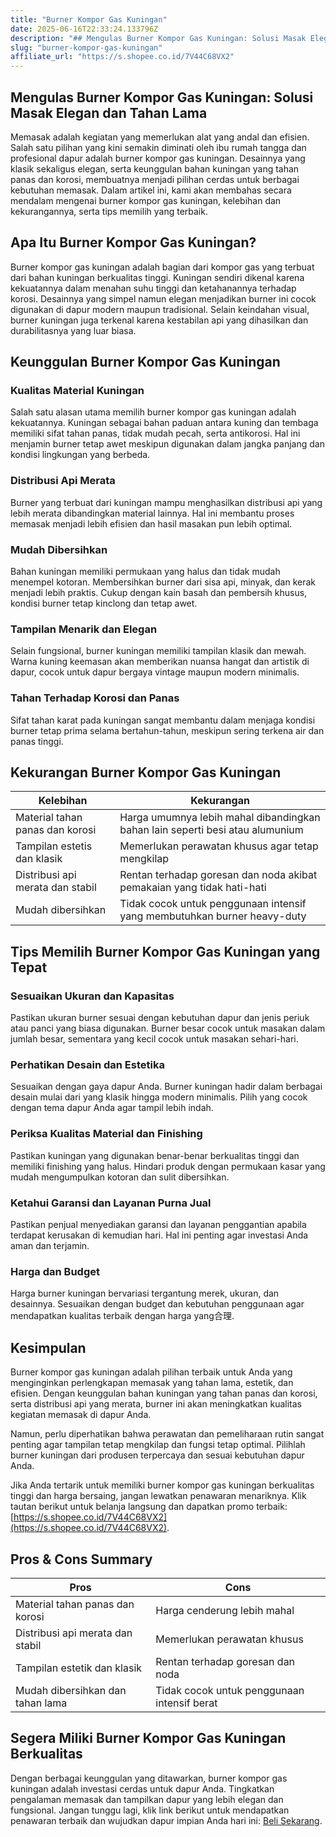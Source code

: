 ```yaml
---
title: "Burner Kompor Gas Kuningan"
date: 2025-06-16T22:33:24.133796Z
description: "## Mengulas Burner Kompor Gas Kuningan: Solusi Masak Elegan dan Tahan Lama..."
slug: "burner-kompor-gas-kuningan"
affiliate_url: "https://s.shopee.co.id/7V44C68VX2"
---
```

## Mengulas Burner Kompor Gas Kuningan: Solusi Masak Elegan dan Tahan Lama

Memasak adalah kegiatan yang memerlukan alat yang andal dan efisien. Salah satu pilihan yang kini semakin diminati oleh ibu rumah tangga dan profesional dapur adalah burner kompor gas kuningan. Desainnya yang klasik sekaligus elegan, serta keunggulan bahan kuningan yang tahan panas dan korosi, membuatnya menjadi pilihan cerdas untuk berbagai kebutuhan memasak. Dalam artikel ini, kami akan membahas secara mendalam mengenai burner kompor gas kuningan, kelebihan dan kekurangannya, serta tips memilih yang terbaik.

## Apa Itu Burner Kompor Gas Kuningan?

Burner kompor gas kuningan adalah bagian dari kompor gas yang terbuat dari bahan kuningan berkualitas tinggi. Kuningan sendiri dikenal karena kekuatannya dalam menahan suhu tinggi dan ketahanannya terhadap korosi. Desainnya yang simpel namun elegan menjadikan burner ini cocok digunakan di dapur modern maupun tradisional. Selain keindahan visual, burner kuningan juga terkenal karena kestabilan api yang dihasilkan dan durabilitasnya yang luar biasa.

## Keunggulan Burner Kompor Gas Kuningan

### Kualitas Material Kuningan

Salah satu alasan utama memilih burner kompor gas kuningan adalah kekuatannya. Kuningan sebagai bahan paduan antara kuning dan tembaga memiliki sifat tahan panas, tidak mudah pecah, serta antikorosi. Hal ini menjamin burner tetap awet meskipun digunakan dalam jangka panjang dan kondisi lingkungan yang berbeda.

### Distribusi Api Merata

Burner yang terbuat dari kuningan mampu menghasilkan distribusi api yang lebih merata dibandingkan material lainnya. Hal ini membantu proses memasak menjadi lebih efisien dan hasil masakan pun lebih optimal.

### Mudah Dibersihkan

Bahan kuningan memiliki permukaan yang halus dan tidak mudah menempel kotoran. Membersihkan burner dari sisa api, minyak, dan kerak menjadi lebih praktis. Cukup dengan kain basah dan pembersih khusus, kondisi burner tetap kinclong dan tetap awet.

### Tampilan Menarik dan Elegan

Selain fungsional, burner kuningan memiliki tampilan klasik dan mewah. Warna kuning keemasan akan memberikan nuansa hangat dan artistik di dapur, cocok untuk dapur bergaya vintage maupun modern minimalis.

### Tahan Terhadap Korosi dan Panas

Sifat tahan karat pada kuningan sangat membantu dalam menjaga kondisi burner tetap prima selama bertahun-tahun, meskipun sering terkena air dan panas tinggi.

## Kekurangan Burner Kompor Gas Kuningan

| Kelebihan | Kekurangan |
| --- | --- |
| Material tahan panas dan korosi | Harga umumnya lebih mahal dibandingkan bahan lain seperti besi atau alumunium |
| Tampilan estetis dan klasik | Memerlukan perawatan khusus agar tetap mengkilap |
| Distribusi api merata dan stabil | Rentan terhadap goresan dan noda akibat pemakaian yang tidak hati-hati |
| Mudah dibersihkan | Tidak cocok untuk penggunaan intensif yang membutuhkan burner heavy-duty |

## Tips Memilih Burner Kompor Gas Kuningan yang Tepat

### Sesuaikan Ukuran dan Kapasitas

Pastikan ukuran burner sesuai dengan kebutuhan dapur dan jenis periuk atau panci yang biasa digunakan. Burner besar cocok untuk masakan dalam jumlah besar, sementara yang kecil cocok untuk masakan sehari-hari.

### Perhatikan Desain dan Estetika

Sesuaikan dengan gaya dapur Anda. Burner kuningan hadir dalam berbagai desain mulai dari yang klasik hingga modern minimalis. Pilih yang cocok dengan tema dapur Anda agar tampil lebih indah.

### Periksa Kualitas Material dan Finishing

Pastikan kuningan yang digunakan benar-benar berkualitas tinggi dan memiliki finishing yang halus. Hindari produk dengan permukaan kasar yang mudah mengumpulkan kotoran dan sulit dibersihkan.

### Ketahui Garansi dan Layanan Purna Jual

Pastikan penjual menyediakan garansi dan layanan penggantian apabila terdapat kerusakan di kemudian hari. Hal ini penting agar investasi Anda aman dan terjamin.

### Harga dan Budget

Harga burner kuningan bervariasi tergantung merek, ukuran, dan desainnya. Sesuaikan dengan budget dan kebutuhan penggunaan agar mendapatkan kualitas terbaik dengan harga yang合理.

## Kesimpulan

Burner kompor gas kuningan adalah pilihan terbaik untuk Anda yang menginginkan perlengkapan memasak yang tahan lama, estetik, dan efisien. Dengan keunggulan bahan kuningan yang tahan panas dan korosi, serta distribusi api yang merata, burner ini akan meningkatkan kualitas kegiatan memasak di dapur Anda.

Namun, perlu diperhatikan bahwa perawatan dan pemeliharaan rutin sangat penting agar tampilan tetap mengkilap dan fungsi tetap optimal. Pilihlah burner kuningan dari produsen terpercaya dan sesuai kebutuhan dapur Anda.

Jika Anda tertarik untuk memiliki burner kompor gas kuningan berkualitas tinggi dan harga bersaing, jangan lewatkan penawaran menariknya. Klik tautan berikut untuk belanja langsung dan dapatkan promo terbaik: [https://s.shopee.co.id/7V44C68VX2](https://s.shopee.co.id/7V44C68VX2).

## Pros & Cons Summary

| **Pros** | **Cons** |
| --- | --- |
| Material tahan panas dan korosi | Harga cenderung lebih mahal | 
| Distribusi api merata dan stabil | Memerlukan perawatan khusus | 
| Tampilan estetik dan klasik | Rentan terhadap goresan dan noda | 
| Mudah dibersihkan dan tahan lama | Tidak cocok untuk penggunaan intensif berat | 

## Segera Miliki Burner Kompor Gas Kuningan Berkualitas

Dengan berbagai keunggulan yang ditawarkan, burner kompor gas kuningan adalah investasi cerdas untuk dapur Anda. Tingkatkan pengalaman memasak dan tampilkan dapur yang lebih elegan dan fungsional. Jangan tunggu lagi, klik link berikut untuk mendapatkan penawaran terbaik dan wujudkan dapur impian Anda hari ini: [Beli Sekarang](https://s.shopee.co.id/7V44C68VX2).